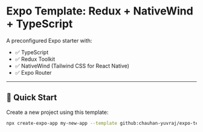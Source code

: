 # Expo Template: Redux + NativeWind + TypeScript

A preconfigured Expo starter with:

- ✅ TypeScript
- ✅ Redux Toolkit
- ✅ NativeWind (Tailwind CSS for React Native)
- ✅ Expo Router

---

## 🚀 Quick Start

Create a new project using this template:

```bash
npx create-expo-app my-new-app --template github:chauhan-yuvraj/expo-template-redux-nativewind

